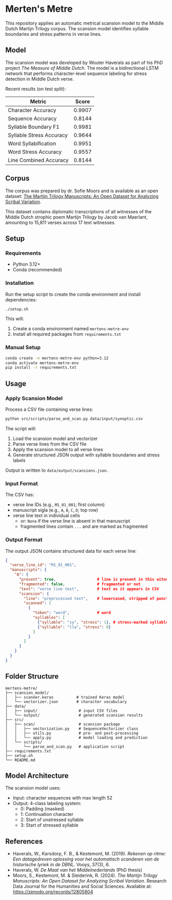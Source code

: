# Merten's Metre

This repository applies an automatic metrical scansion model to the Middle Dutch Martijn Trilogy corpus. The scansion model identifies syllable boundaries and stress patterns in verse lines.

## Model

The scansion model was developed by Wouter Haverals as part of his PhD project *The Measure of Middle Dutch*. The model is a bidirectional LSTM network that performs character-level sequence labeling for stress detection in Middle Dutch verse.

Recent results (on test split):

| Metric | Score |
|--------|-------|
| Character Accuracy | 0.9907 |
| Sequence Accuracy | 0.8144 |
| Syllable Boundary F1 | 0.9981 |
| Syllable Stress Accuracy | 0.9644 |
| Word Syllabification | 0.9951 |
| Word Stress Accuracy | 0.9557 |
| Line Combined Accuracy | 0.8144 |

## Corpus

The corpus was prepared by dr. Sofie Moors and is available as an open dataset: [The Martijn Trilogy Manuscripts: An Open Dataset for Analyzing Scribal Variation](https://zenodo.org/records/12805804).

This dataset contains diplomatic transcriptions of all witnesses of the Middle Dutch strophic poem Martijn Trilogy by Jacob van Maerlant, amounting to 15,811 verses across 17 text witnesses.

## Setup

### Requirements

- Python 3.12+
- Conda (recommended)

### Installation

Run the setup script to create the conda environment and install dependencies:

```bash
./setup.sh
```

This will:
1. Create a conda environment named `mertens-metre-env`
2. Install all required packages from `requirements.txt`

### Manual Setup

```bash
conda create -n mertens-metre-env python=3.12
conda activate mertens-metre-env
pip install -r requirements.txt
```

## Usage

### Apply Scansion Model

Process a CSV file containing verse lines:

```bash
python src/scripts/parse_and_scan.py data/input/synoptic.csv
```

The script will:
1. Load the scansion model and vectorizer
2. Parse verse lines from the CSV file
3. Apply the scansion model to all verse lines
4. Generate structured JSON output with syllable boundaries and stress labels

Output is written to `data/output/scansions.json`.

### Input Format

The CSV has:
- verse line IDs (e.g., `M1_01_001`; first column)
- manuscript sigla (e.g., `A`, `B`, `C`, `D`; top row)
- verse line text in individual cells
    - or: `None` if the verse line is absent in that manuscript
    - fragmented lines contain `...` and are marked as fragmented

### Output Format

The output JSON contains structured data for each verse line:

```json
{
  "verse_line_id": "M1_01_001",
  "manuscripts": {
    "A": {
      "present": true,                  # line is present in this witness
      "fragmented": false,              # fragmented or not
      "text": "verse line text",        # text as it appears in CSV
      "scansion": {
        "line": "preprocessed text",    # lowercased, stripped of punctuation
        "scanned": [
          {
            "token": "word",            # word
            "syllables": [
              {"syllable": "sy", "stress": 1}, # stress-marked syllable (1=stressed, 0=unstressed)
              {"syllable": "lla", "stress": 0}
            ]
          }
        ]
      }
    }
  }
}
```

## Folder Structure

```
mertens-metre/
├── scansion_model/
│   ├── scanner.keras          # trained Keras model
│   └── vectorizer.json        # character vocabulary
├── data/
│   ├── input/                  # input CSV files
│   └── output/                 # generated scansion results
├── src/
│   ├── scan/                   # scansion package
│   │   ├── vectorization.py    # SequenceVectorizer class
│   │   ├── utils.py            # pre- and post-processing
│   │   └── apply.py            # model loading and prediction
│   └── scripts/
│       └── parse_and_scan.py   # application script
├── requirements.txt
├── setup.sh
└── README.md
```

## Model Architecture

The scansion model uses:
- Input: character sequences with max length 52
- Output: 4-class labeling system:
  - 0: Padding (masked)
  - 1: Continuation character
  - 2: Start of unstressed syllable
  - 3: Start of stressed syllable

## References

- Haverals, W., Karsdorp, F. B., & Kestemont, M. (2019). *Rekenen op ritme: Een datagedreven oplossing voor het automatisch scanderen van de historische lyriek in de DBNL*. Vooys, 37(3), 6.
- Haverals, W. *De Maat van het Middelnederlands* (PhD thesis)
- Moors, S., Kestemont, M. & Sleiderink, R. (2024). *The Martijn Trilogy Manuscripts: An Open Dataset for Analyzing Scribal Variation*. Research Data Journal for the Humanities and Social Sciences. Available at: https://zenodo.org/records/12805804
